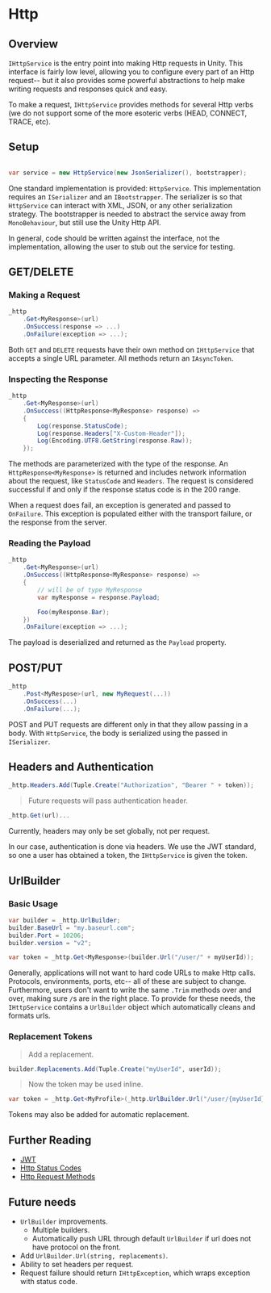 # Http

## Overview

`IHttpService` is the entry point into making Http requests in Unity. This interface is fairly low level, allowing you to configure every part of an Http request-- but it also provides some powerful abstractions to help make writing requests and responses quick and easy.

To make a request, `IHttpService` provides methods for several Http verbs (we do not support some of the more esoteric verbs (HEAD, CONNECT, TRACE, etc).

## Setup

```csharp

var service = new HttpService(new JsonSerializer(), bootstrapper);

```

One standard implementation is provided: `HttpService`. This implementation requires an `ISerializer` and an `IBootstrapper`. The serializer is so that `HttpService` can interact with XML, JSON, or any other serialization strategy. The bootstrapper is needed to abstract the service away from `MonoBehaviour`, but still use the Unity Http API.

In general, code should be written against the interface, not the implementation, allowing the user to stub out the service for testing.

## GET/DELETE

### Making a Request

```csharp
_http
	.Get<MyResponse>(url)
	.OnSuccess(response => ...)
	.OnFailure(exception => ...);
```

Both `GET` and `DELETE` requests have their own method on `IHttpService` that accepts a single URL parameter. All methods return an `IAsyncToken`.

### Inspecting the Response

```csharp
_http
	.Get<MyResponse>(url)
	.OnSuccess((HttpResponse<MyResponse> response) =>
	{
		Log(response.StatusCode);
		Log(response.Headers["X-Custom-Header"]);
		Log(Encoding.UTF8.GetString(response.Raw));
	});
```

The methods are parameterized with the type of the response. An `HttpResponse<MyResponse>` is returned and includes network information about the request, like `StatusCode` and `Headers`. The request is considered successful if and only if the response status code is in the 200 range.

When a request does fail, an exception is generated and passed to `OnFailure`. This exception is populated either with the transport failure, or the response from the server.

### Reading the Payload

```csharp
_http
	.Get<MyResponse>(url)
	.OnSuccess((HttpResponse<MyResponse> response) =>
	{
		// will be of type MyResponse
		var myResponse = response.Payload;

		Foo(myResponse.Bar);
	})
	.OnFailure(exception => ...);
```

The payload is deserialized and returned as the `Payload` property.

## POST/PUT

```csharp
_http
	.Post<MyRespose>(url, new MyRequest(...))
	.OnSuccess(...)
	.OnFailure(...);
```

POST and PUT requests are different only in that they allow passing in a body. With `HttpService`, the body is serialized using the passed in `ISerializer`.

## Headers and Authentication

```csharp
_http.Headers.Add(Tuple.Create("Authorization", "Bearer " + token));
```

> Future requests will pass authentication header.

```csharp
_http.Get(url)...
```

Currently, headers may only be set globally, not per request.

In our case, authentication is done via headers. We use the JWT standard, so one a user has obtained a token, the `IHttpService` is given the token.

## UrlBuilder

### Basic Usage

```csharp
var builder = _http.UrlBuilder;
builder.BaseUrl = "my.baseurl.com";
builder.Port = 10206;
builder.version = "v2";

var token = _http.Get<MyResponse>(builder.Url("/user/" + myUserId));
```

Generally, applications will not want to hard code URLs to make Http calls. Protocols, environments, ports, etc-- all of these are subject to change. Furthermore, users don't want to write the same `.Trim` methods over and over, making sure `/`s are in the right place. To provide for these needs, the `IHttpService` contains a `UrlBuilder` object which automatically cleans and formats urls.

### Replacement Tokens

> Add a replacement.

```csharp
builder.Replacements.Add(Tuple.Create("myUserId", userId));
```

> Now the token may be used inline.

```csharp
var token = _http.Get<MyProfile>(_http.UrlBuilder.Url("/user/{myUserId}"));
```

Tokens may also be added for automatic replacement.

## Further Reading

* [JWT](http://jwt.io)
* [Http Status Codes](https://www.w3.org/Protocols/rfc2616/rfc2616-sec10.html)
* [Http Request Methods](https://www.w3.org/Protocols/rfc2616/rfc2616-sec9.html)

## Future needs

* `UrlBuilder` improvements.
	* Multiple builders.
	* Automatically push URL through default `UrlBuilder` if url does not have protocol on the front.
* Add `UrlBuilder.Url(string, replacements)`.
* Ability to set headers per request.
* Request failure should return `IHttpException`, which wraps exception with status code.